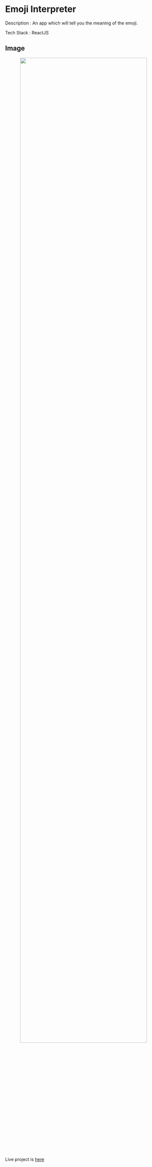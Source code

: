 

# Emoji Interpreter

Description : An app which will tell you the meaning of the emoji.

Tech Stack : ReactJS

## Image 
<div align="center">
<img src="https://user-images.githubusercontent.com/95525622/180636981-17758bdc-1e5e-44ed-a0e1-76bbd20a5678.png" width="90%"/>
</div>

Live project is [here](https://emoji-intrepretor.netlify.app/)
